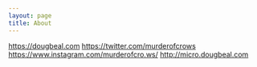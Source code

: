 ```yaml
---
layout: page
title: About
---
```


https://dougbeal.com
https://twitter.com/murderofcrows
https://www.instagram.com/murderofcro.ws/
http://micro.dougbeal.com

